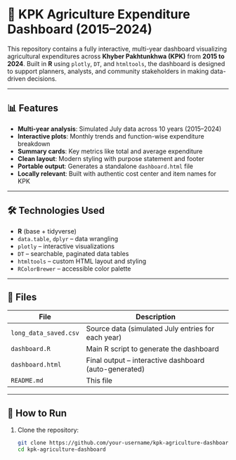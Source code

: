 # 🌾 KPK Agriculture Expenditure Dashboard (2015–2024)

This repository contains a fully interactive, multi-year dashboard visualizing agricultural expenditures across **Khyber Pakhtunkhwa (KPK)** from **2015 to 2024**. Built in **R** using `plotly`, `DT`, and `htmltools`, the dashboard is designed to support planners, analysts, and community stakeholders in making data-driven decisions.

---

## 📊 Features

- **Multi-year analysis**: Simulated July data across 10 years (2015–2024)
- **Interactive plots**: Monthly trends and function-wise expenditure breakdown
- **Summary cards**: Key metrics like total and average expenditure
- **Clean layout**: Modern styling with purpose statement and footer
- **Portable output**: Generates a standalone `dashboard.html` file
- **Locally relevant**: Built with authentic cost center and item names for KPK

---

## 🛠️ Technologies Used

- **R** (base + tidyverse)
- `data.table`, `dplyr` – data wrangling  
- `plotly` – interactive visualizations  
- `DT` – searchable, paginated data tables  
- `htmltools` – custom HTML layout and styling  
- `RColorBrewer` – accessible color palette

---

## 📁 Files

| File               | Description                                                  |
|--------------------|--------------------------------------------------------------|
| `long_data_saved.csv` | Source data (simulated July entries for each year)         |
| `dashboard.R`      | Main R script to generate the dashboard                      |
| `dashboard.html`   | Final output – interactive dashboard (auto-generated)        |
| `README.md`        | This file                                                    |

---

## 🚀 How to Run

1. Clone the repository:
   ```bash
   git clone https://github.com/your-username/kpk-agriculture-dashboard.git
   cd kpk-agriculture-dashboard
